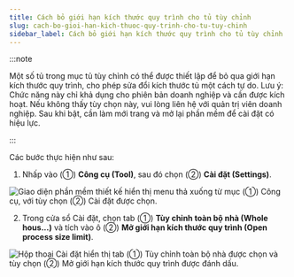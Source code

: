 ```yaml
---
title: Cách bỏ giới hạn kích thước quy trình cho tủ tùy chỉnh
slug: cach-bo-gioi-han-kich-thuoc-quy-trinh-cho-tu-tuy-chinh
sidebar_label: Cách bỏ giới hạn kích thước quy trình cho tủ tùy chỉnh
---
```


:::note

Một số tủ trong mục tủ tùy chỉnh có thể được thiết lập để bỏ qua giới hạn kích thước quy trình, cho phép sửa đổi kích thước tủ một cách tự do. Lưu ý: Chức năng này chỉ khả dụng cho phiên bản doanh nghiệp và cần được kích hoạt. Nếu không thấy tùy chọn này, vui lòng liên hệ với quản trị viên doanh nghiệp. Sau khi bật, cần làm mới trang và mở lại phần mềm để cài đặt có hiệu lực.

:::

Các bước thực hiện như sau:

1. Nhấp vào (①) **Công cụ (Tool)**, sau đó chọn (②) **Cài đặt (Settings)**.

![Giao diện phần mềm thiết kế hiển thị menu thả xuống từ mục (①) Công cụ, với tùy chọn (②) Cài đặt được chọn.](https://storage.googleapis.com/jegavn_kb/images/0f4d535d-e946-4654-9245-ffcfa090aec4.png)

2. Trong cửa sổ Cài đặt, chọn tab (①) **Tùy chỉnh toàn bộ nhà (Whole hous...)** và tích vào ô (②) **Mở giới hạn kích thước quy trình (Open process size limit)**.

![Hộp thoại Cài đặt hiển thị tab (①) Tùy chỉnh toàn bộ nhà được chọn và tùy chọn (②) Mở giới hạn kích thước quy trình được đánh dấu.](https://storage.googleapis.com/jegavn_kb/images/0f18bf56-04af-4663-a0da-377ebad4ef03.png)